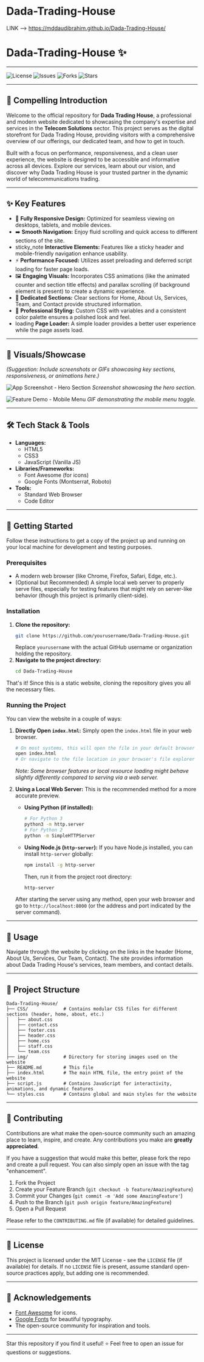 # Dada-Trading-House

LINK --> https://mddaudibrahim.github.io/Dada-Trading-House/

# Dada-Trading-House ✨

---

<!-- Badges Placeholder -->
![License](https://img.shields.io/badge/license-MIT-blue.svg)
![Issues](https://img.shields.io/github/issues/yourusername/Dada-Trading-House.svg)
![Forks](https://img.shields.io/github/forks/yourusername/Dada-Trading-House.svg?style=social)
![Stars](https://img.shields.io/github/stars/yourusername/Dada-Trading-House.svg?style=social)
<!-- Add more badges as needed (e.g., build status if applicable) -->

---

## 🚀 Compelling Introduction

Welcome to the official repository for **Dada Trading House**, a professional and modern website dedicated to showcasing the company's expertise and services in the **Telecom Solutions** sector. This project serves as the digital storefront for Dada Trading House, providing visitors with a comprehensive overview of our offerings, our dedicated team, and how to get in touch.

Built with a focus on performance, responsiveness, and a clean user experience, the website is designed to be accessible and informative across all devices. Explore our services, learn about our vision, and discover why Dada Trading House is your trusted partner in the dynamic world of telecommunications trading.

---

## ✨ Key Features

*   📱 **Fully Responsive Design:** Optimized for seamless viewing on desktops, tablets, and mobile devices.
*   ➡️ **Smooth Navigation:** Enjoy fluid scrolling and quick access to different sections of the site.
*    sticky_note **Interactive Elements:** Features like a sticky header and mobile-friendly navigation enhance usability.
*   ⚡ **Performance Focused:** Utilizes asset preloading and deferred script loading for faster page loads.
*   🖼️ **Engaging Visuals:** Incorporates CSS animations (like the animated counter and section title effects) and parallax scrolling (if background element is present) to create a dynamic experience.
*   🏢 **Dedicated Sections:** Clear sections for Home, About Us, Services, Team, and Contact provide structured information.
*   🎨 **Professional Styling:** Custom CSS with variables and a consistent color palette ensures a polished look and feel.
*    loading **Page Loader:** A simple loader provides a better user experience while the page assets load.

---

## 📸 Visuals/Showcase

*(Suggestion: Include screenshots or GIFs showcasing key sections, responsiveness, or animations here.)*

![App Screenshot - Hero Section](path/to/screenshot-hero.png)
*Screenshot showcasing the hero section.*

![Feature Demo - Mobile Menu](path/to/demo-mobile-menu.gif)
*GIF demonstrating the mobile menu toggle.*

---

## 🛠️ Tech Stack & Tools

*   **Languages:**
    *   HTML5
    *   CSS3
    *   JavaScript (Vanilla JS)
*   **Libraries/Frameworks:**
    *   Font Awesome (for icons)
    *   Google Fonts (Montserrat, Roboto)
*   **Tools:**
    *   Standard Web Browser
    *   Code Editor

---

## 🚀 Getting Started

Follow these instructions to get a copy of the project up and running on your local machine for development and testing purposes.

### Prerequisites

*   A modern web browser (like Chrome, Firefox, Safari, Edge, etc.).
*   (Optional but Recommended) A simple local web server to properly serve files, especially for testing features that might rely on server-like behavior (though this project is primarily client-side).

### Installation

1.  **Clone the repository:**
    ```bash
    git clone https://github.com/yourusername/Dada-Trading-House.git
    ```
    Replace `yourusername` with the actual GitHub username or organization holding the repository.
2.  **Navigate to the project directory:**
    ```bash
    cd Dada-Trading-House
    ```

That's it! Since this is a static website, cloning the repository gives you all the necessary files.

### Running the Project

You can view the website in a couple of ways:

1.  **Directly Open `index.html`:**
    Simply open the `index.html` file in your web browser.
    ```bash
    # On most systems, this will open the file in your default browser
    open index.html
    # Or navigate to the file location in your browser's file explorer
    ```
    *Note: Some browser features or local resource loading might behave slightly differently compared to serving via a web server.*

2.  **Using a Local Web Server:**
    This is the recommended method for a more accurate preview.
    *   **Using Python (if installed):**
        ```bash
        # For Python 3
        python3 -m http.server
        # For Python 2
        python -m SimpleHTTPServer
        ```
    *   **Using Node.js (`http-server`):**
        If you have Node.js installed, you can install `http-server` globally:
        ```bash
        npm install -g http-server
        ```
        Then, run it from the project root directory:
        ```bash
        http-server
        ```
    After starting the server using any method, open your web browser and go to `http://localhost:8000` (or the address and port indicated by the server command).

---

## 📖 Usage

Navigate through the website by clicking on the links in the header (Home, About Us, Services, Our Team, Contact). The site provides information about Dada Trading House's services, team members, and contact details.

---

## 📁 Project Structure

```
Dada-Trading-House/
├── CSS/             # Contains modular CSS files for different sections (header, home, about, etc.)
│   ├── about.css
│   ├── contact.css
│   ├── footer.css
│   ├── header.css
│   ├── home.css
│   ├── staff.css
│   └── team.css
├── img/             # Directory for storing images used on the website
├── README.md        # This file
├── index.html       # The main HTML file, the entry point of the website
├── script.js        # Contains JavaScript for interactivity, animations, and dynamic features
└── styles.css       # Contains global and main styles for the website
```

---

## 🤝 Contributing

Contributions are what make the open-source community such an amazing place to learn, inspire, and create. Any contributions you make are **greatly appreciated**.

If you have a suggestion that would make this better, please fork the repo and create a pull request. You can also simply open an issue with the tag "enhancement".

1.  Fork the Project
2.  Create your Feature Branch (`git checkout -b feature/AmazingFeature`)
3.  Commit your Changes (`git commit -m 'Add some AmazingFeature'`)
4.  Push to the Branch (`git push origin feature/AmazingFeature`)
5.  Open a Pull Request

Please refer to the `CONTRIBUTING.md` file (if available) for detailed guidelines.

---

## 📄 License

This project is licensed under the MIT License - see the `LICENSE` file (if available) for details. If no `LICENSE` file is present, assume standard open-source practices apply, but adding one is recommended.

---

## 🙏 Acknowledgements

*   [Font Awesome](https://fontawesome.com/) for icons.
*   [Google Fonts](https://fonts.google.com/) for beautiful typography.
*   The open-source community for inspiration and tools.

---

Star this repository if you find it useful! ⭐ Feel free to open an issue for questions or suggestions.

